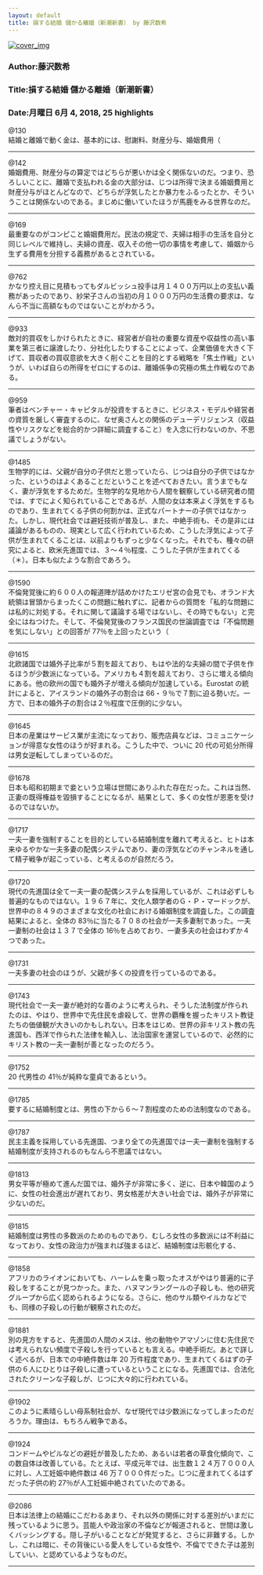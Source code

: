 ```yaml
---
layout: default
title: 損する結婚 儲かる離婚（新潮新書） by 藤沢数希
---
```


[![cover_img](http://images-jp.amazon.com/images/P/B01MUH9OBL.09.MZZZZZZZ.jpg)](https://www.amazon.co.jp/dp/B01MUH9OBL)  
### Author:藤沢数希  
### Title:損する結婚 儲かる離婚（新潮新書）  
### Date:月曜日 6月 4, 2018, 25 highlights
  
@130  
結婚と離婚で動く金は、基本的には、慰謝料、財産分与、婚姻費用（  
***
  
@142  
婚姻費用、財産分与の算定ではどちらが悪いかは全く関係ないのだ。つまり、恐ろしいことに、離婚で支払われる金の大部分は、じつは所得で決まる婚姻費用と財産分与がほとんどなので、どちらが浮気したとか暴力をふるったとか、そういうことは関係ないのである。まじめに働いていたほうが馬鹿をみる世界なのだ。  
***
  
@169  
最重要なのがコンピこと婚姻費用だ。民法の規定で、夫婦は相手の生活を自分と同じレベルで維持し、夫婦の資産、収入その他一切の事情を考慮して、婚姻から生ずる費用を分担する義務があるとされている。  
***
  
@762  
かなり控え目に見積もってもダルビッシュ投手は月１４００万円以上の支払い義務があったのであり、紗栄子さんの当初の月１０００万円の生活費の要求は、なんら不当に高額なものではないことがわかろう。  
***
  
@933  
敵対的買収をしかけられたときに、経営者が自社の重要な資産や収益性の高い事業を第三者に譲渡したり、分社化したりすることによって、企業価値を大きく下げて、買収者の買収意欲を大きく削ぐことを目的とする戦略を「焦土作戦」というが、いわば自らの所得をゼロにするのは、離婚係争の究極の焦土作戦なのである。  
***
  
@959  
筆者はベンチャー・キャピタルが投資をするときに、ビジネス・モデルや経営者の資質を厳しく審査するのに、なぜ奥さんとの関係のデューデリジェンス（収益性やリスクなどを総合的かつ詳細に調査すること）を入念に行わないのか、不思議でしょうがない。  
***
  
@1485  
生物学的には、父親が自分の子供だと思っていたら、じつは自分の子供ではなかった、というのはよくあることだということを述べておきたい。言うまでもなく、妻が浮気をするためだ。生物学的な見地から人間を観察している研究者の間では、すでによく知られていることであるが、人間の女は本来よく浮気をするものであり、生まれてくる子供の何割かは、正式なパートナーの子供ではなかった。しかし、現代社会では避妊技術が普及し、また、中絶手術も、その是非には議論があるものの、現実として広く行われているため、こうした浮気によって子供が生まれてくることは、以前よりもずっと少なくなった。それでも、種々の研究によると、欧米先進国では、３～４％程度、こうした子供が生まれてくる（＊）。日本も似たような割合であろう。  
***
  
@1590  
不倫発覚後に約６００人の報道陣が詰めかけたエリゼ宮の会見でも、オランド大統領は冒頭からまったくこの問題に触れずに、記者からの質問を「私的な問題には私的に対処する。それに関して議論する場ではないし、その時でもない」と完全にはねつけた。そして、不倫発覚後のフランス国民の世論調査では「不倫問題を気にしない」との回答が 77％を上回ったという（  
***
  
@1615  
北欧諸国では婚外子比率が５割を超えており、もはや法的な夫婦の間で子供を作るほうが少数派になっている。アメリカも４割を超えており、さらに増える傾向にある。他の欧州の国でも婚外子が増える傾向が加速している。Eurostat の統計によると、アイスランドの婚外子の割合は 66・９％で７割に迫る勢いだ。一方で、日本の婚外子の割合は２％程度で圧倒的に少ない。  
***
  
@1645  
日本の産業はサービス業が主流になっており、販売店員などは、コミュニケーションが得意な女性のほうが好まれる。こうした中で、ついに 20 代の可処分所得は男女逆転してしまっているのだ。  
***
  
@1678  
日本も昭和初期まで妾という立場は世間にありふれた存在だった。これは当然、正妻の既得権益を毀損することになるが、結果として、多くの女性が恩恵を受けるのではないか。  
***
  
@1717  
一夫一妻を強制することを目的としている結婚制度を離れて考えると、ヒトは本来ゆるやかな一夫多妻の配偶システムであり、妻の浮気などのチャンネルを通して精子戦争が起こっている、と考えるのが自然だろう。  
***
  
@1720  
現代の先進国は全て一夫一妻の配偶システムを採用しているが、これは必ずしも普遍的なものではない。１９６７年に、文化人類学者のＧ・Ｐ・マードックが、世界中の８４９のさまざまな文化の社会における婚姻制度を調査した。この調査結果によると、全体の 83％に当たる７０８の社会が一夫多妻制であった。一夫一妻制の社会は１３７で全体の 16％を占めており、一妻多夫の社会はわずか４つであった。  
***
  
@1731  
一夫多妻の社会のほうが、父親が多くの投資を行っているのである。  
***
  
@1743  
現代社会で一夫一妻が絶対的な善のように考えられ、そうした法制度が作られたのは、やはり、世界中で先住民を虐殺して、世界の覇権を握ったキリスト教徒たちの価値観が大きいのかもしれない。日本をはじめ、世界の非キリスト教の先進国も、西洋で作られた法律を輸入し、法治国家を運営しているので、必然的にキリスト教の一夫一妻制が善となったのだろう。  
***
  
@1752  
20 代男性の 41％が純粋な童貞であるという。  
***
  
@1785  
要するに結婚制度とは、男性の下から６～７割程度のための法制度なのである。  
***
  
@1787  
民主主義を採用している先進国、つまり全ての先進国では一夫一妻制を強制する結婚制度が支持されるのもなんら不思議ではない。  
***
  
@1813  
男女平等が極めて進んだ国では、婚外子が非常に多く、逆に、日本や韓国のように、女性の社会進出が遅れており、男女格差が大きい社会では、婚外子が非常に少ないのだ。  
***
  
@1815  
結婚制度は男性の多数派のためのものであり、むしろ女性の多数派には不利益になっており、女性の政治力が強まれば強まるほど、結婚制度は形骸化する、  
***
  
@1858  
アフリカのライオンにおいても、ハーレムを乗っ取ったオスがやはり普遍的に子殺しをすることが見つかった。また、ハヌマンラングールの子殺しも、他の研究グループから広く認められるようになる。さらに、他のサル類やイルカなどでも、同様の子殺しの行動が観察されたのだ。  
***
  
@1881  
別の見方をすると、先進国の人間のメスは、他の動物やアマゾンに住む先住民では考えられない頻度で子殺しを行っているとも言える。中絶手術だ。あとで詳しく述べるが、日本での中絶件数は年 20 万件程度であり、生まれてくるはずの子供の６人にひとりは子殺しに遭っているということになる。先進国では、合法化されたクリーンな子殺しが、じつに大々的に行われている。  
***
  
@1902  
このように素晴らしい母系制社会が、なぜ現代では少数派になってしまったのだろうか。理由は、もちろん戦争である。  
***
  
@1924  
コンドームやピルなどの避妊が普及したため、あるいは若者の草食化傾向で、この数自体は改善している。たとえば、平成元年では、出生数１２４万７０００人に対し、人工妊娠中絶件数は 46 万７０００件だった。じつに産まれてくるはずだった子供の約 27％が人工妊娠中絶されていたのである。  
***
  
@2086  
日本は法律上の結婚にこだわるあまり、それ以外の関係に対する差別がいまだに残っているように思う。芸能人や政治家の不倫などが報道されると、世間は激しくバッシングする。隠し子がいることなどが発覚すると、さらに非難する。しかし、これは暗に、その背後にいる愛人をしている女性や、不倫でできた子は差別していい、と認めているようなものだ。  
***